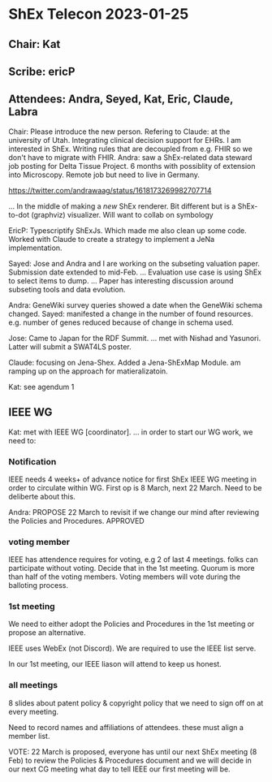 # ShEx Telecon 2023-01-25

## Chair: Kat
## Scribe: ericP

## Attendees: Andra, Seyed, Kat, Eric, Claude, Labra

Chair: Please introduce the new person. Refering to Claude: at the university of Utah. Integrating clinical decision support for EHRs. I am interested in ShEx. Writing rules that are decoupled from e.g. FHIR so we don't have to migrate with FHIR.
Andra: saw a ShEx-related data steward job posting for Delta Tissue Project. 6 months with possiblity of extension into Microscopy. Remote job but need to live in Germany.

https://twitter.com/andrawaag/status/1618173269982707714

... In the middle of making a *new* ShEx renderer. Bit different but is a ShEx-to-dot (graphviz) visualizer. Will want to collab on symbology

EricP: Typescriptify ShExJs. Which made me also clean up some code. Worked with Claude to create a strategy to implement a JeNa implementation. 

Sayed: Jose and Andra and I are working on the subseting valuation paper. Submission date extended to mid-Feb.
... Evaluation use case is using ShEx to select items to dump.
... Paper has interesting discussion around subseting tools and data evolution.

Andra: GeneWiki survey queries showed a date when the GeneWiki schema changed.
Sayed: manifested a change in the number of found resources. e.g. number of genes reduced because of change in schema used.

Jose: Came to Japan for the RDF Summit.
... met with Nishad and Yasunori. Latter will submit a SWAT4LS  poster.

Claude: focusing on Jena-Shex. Added a Jena-ShExMap Module. am ramping up on the approach for matieralizatoin.

Kat: see agendum 1

## IEEE WG

Kat: met with IEEE WG [coordinator].
... in order to start our WG work, we need to:

### Notification

IEEE needs 4 weeks+ of advance notice for first ShEx IEEE WG meeting in order to circulate within WG.
First op is 8 March, next 22 March. Need to be deliberte about this.

Andra: PROPOSE 22 March to revisit if we change our mind after reviewing the Policies and Procedures.
APPROVED

### voting member

IEEE has attendence requires for voting, e.g 2 of last 4 meetings. folks can participate without voting. Decide that in the 1st meeting. Quorum is more than half of the voting members. Voting members will vote during the balloting process.

### 1st meeting

We need to either adopt the Policies and Procedures in the 1st meeting or propose an alternative.

IEEE uses WebEx (not Discord). We are required to use the IEEE list serve.

In our 1st meeting, our IEEE liason will attend to keep us honest.

### all meetings

8 slides about patent policy & copyright policy that we need to sign off on at every meeting.

Need to record names and affiliations of attendees. these must align a member list.

VOTE: 
22 March is proposed, everyone has until our next ShEx meeting (8 Feb)  to review the Policies & Procedures document and we will decide in our next CG meeting what day to tell IEEE our first meeting will be.
